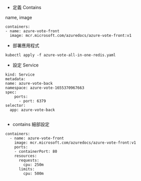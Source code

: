 * 定義 Contains 

name, image
```
containers:
- name: azure-vote-front
  image: mcr.microsoft.com/azuredocs/azure-vote-front:v1
```


* 部署應用程式
```
kubectl apply -f azure-vote-all-in-one-redis.yaml
```

* 設定 Service 

```
kind: Service
metadata:
name: azure-vote-back
namespace: azure-vote-1655370967663
spec:
	ports:
	  - port: 6379
selector:
  app: azure-vote-back
  
```  
* contains 細部設定
```
containers:
  - name: azure-vote-front
    image: mcr.microsoft.com/azuredocs/azure-vote-front:v1
    ports:
    - containerPort: 80
    resources:
      requests:
        cpu: 250m
      limits:
        cpu: 500m
```
